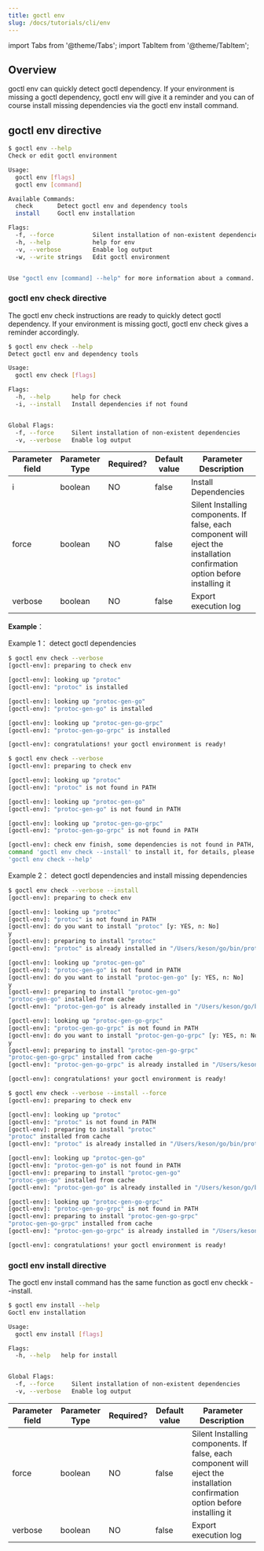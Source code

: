 ```yaml
---
title: goctl env
slug: /docs/tutorials/cli/env
---
```


import Tabs from '@theme/Tabs';
import TabItem from '@theme/TabItem';

## Overview

goctl env can quickly detect goctl dependency. If your environment is missing a goctl dependency, goctl env will give it a reminder and you can of course install missing dependencies via the goctl env install command.

## goctl env directive

```bash
$ goctl env --help
Check or edit goctl environment

Usage:
  goctl env [flags]
  goctl env [command]

Available Commands:
  check       Detect goctl env and dependency tools
  install     Goctl env installation

Flags:
  -f, --force           Silent installation of non-existent dependencies
  -h, --help            help for env
  -v, --verbose         Enable log output
  -w, --write strings   Edit goctl environment


Use "goctl env [command] --help" for more information about a command.
```

### goctl env check directive

The goctl env check instructions are ready to quickly detect goctl dependency. If your environment is missing goctl, goctl env check gives a reminder accordingly.

```bash
$ goctl env check --help
Detect goctl env and dependency tools

Usage:
  goctl env check [flags]

Flags:
  -h, --help      help for check
  -i, --install   Install dependencies if not found


Global Flags:
  -f, --force     Silent installation of non-existent dependencies
  -v, --verbose   Enable log output
```

| <img width={100} /> Parameter field | <img width={150} /> Parameter Type | <img width={200} /> Required? | <img width={200} /> Default value | <img width={800} /> Parameter Description                                                                  |
| ---------------------------------------------------- | --------------------------------------------------- | ---------------------------------------------- | -------------------------------------------------- | --------------------------------------------------------------------------------------------------------------------------- |
| i                                                    | boolean                                             | NO                                             | false                                              | Install Dependencies                                                                                                        |
| force                                                | boolean                                             | NO                                             | false                                              | Silent Installing components. If false, each component will eject the installation confirmation option before installing it |
| verbose                                              | boolean                                             | NO                                             | false                                              | Export execution log                                                                                                        |

**Example**：

Example 1： detect goctl dependencies

<Tabs>

<TabItem value="ready" label="goctl 环境依赖已经安装" default>

```bash
$ goctl env check --verbose
[goctl-env]: preparing to check env

[goctl-env]: looking up "protoc"
[goctl-env]: "protoc" is installed

[goctl-env]: looking up "protoc-gen-go"
[goctl-env]: "protoc-gen-go" is installed

[goctl-env]: looking up "protoc-gen-go-grpc"
[goctl-env]: "protoc-gen-go-grpc" is installed

[goctl-env]: congratulations! your goctl environment is ready!
```

</TabItem>

<TabItem value="no ready" label="goctl 环境依赖未安装" default>

```bash
$ goctl env check --verbose
[goctl-env]: preparing to check env

[goctl-env]: looking up "protoc"
[goctl-env]: "protoc" is not found in PATH

[goctl-env]: looking up "protoc-gen-go"
[goctl-env]: "protoc-gen-go" is not found in PATH

[goctl-env]: looking up "protoc-gen-go-grpc"
[goctl-env]: "protoc-gen-go-grpc" is not found in PATH

[goctl-env]: check env finish, some dependencies is not found in PATH, you can execute
command 'goctl env check --install' to install it, for details, please execute command
'goctl env check --help'
```

</TabItem>
</Tabs>

Example 2： detect goctl dependencies and install missing dependencies

<Tabs>

<TabItem value=" force" label="不静默安装" default>

```bash
$ goctl env check --verbose --install
[goctl-env]: preparing to check env

[goctl-env]: looking up "protoc"
[goctl-env]: "protoc" is not found in PATH
[goctl-env]: do you want to install "protoc" [y: YES, n: No]
y
[goctl-env]: preparing to install "protoc"
[goctl-env]: "protoc" is already installed in "/Users/keson/go/bin/protoc"

[goctl-env]: looking up "protoc-gen-go"
[goctl-env]: "protoc-gen-go" is not found in PATH
[goctl-env]: do you want to install "protoc-gen-go" [y: YES, n: No]
y
[goctl-env]: preparing to install "protoc-gen-go"
"protoc-gen-go" installed from cache
[goctl-env]: "protoc-gen-go" is already installed in "/Users/keson/go/bin/protoc-gen-go"

[goctl-env]: looking up "protoc-gen-go-grpc"
[goctl-env]: "protoc-gen-go-grpc" is not found in PATH
[goctl-env]: do you want to install "protoc-gen-go-grpc" [y: YES, n: No]
y
[goctl-env]: preparing to install "protoc-gen-go-grpc"
"protoc-gen-go-grpc" installed from cache
[goctl-env]: "protoc-gen-go-grpc" is already installed in "/Users/keson/go/bin/protoc-gen-go-grpc"

[goctl-env]: congratulations! your goctl environment is ready!
```

</TabItem>

<TabItem value="check" label="静默安装" default>

```bash
$ goctl env check --verbose --install --force
[goctl-env]: preparing to check env

[goctl-env]: looking up "protoc"
[goctl-env]: "protoc" is not found in PATH
[goctl-env]: preparing to install "protoc"
"protoc" installed from cache
[goctl-env]: "protoc" is already installed in "/Users/keson/go/bin/protoc"

[goctl-env]: looking up "protoc-gen-go"
[goctl-env]: "protoc-gen-go" is not found in PATH
[goctl-env]: preparing to install "protoc-gen-go"
"protoc-gen-go" installed from cache
[goctl-env]: "protoc-gen-go" is already installed in "/Users/keson/go/bin/protoc-gen-go"

[goctl-env]: looking up "protoc-gen-go-grpc"
[goctl-env]: "protoc-gen-go-grpc" is not found in PATH
[goctl-env]: preparing to install "protoc-gen-go-grpc"
"protoc-gen-go-grpc" installed from cache
[goctl-env]: "protoc-gen-go-grpc" is already installed in "/Users/keson/go/bin/protoc-gen-go-grpc"

[goctl-env]: congratulations! your goctl environment is ready!
```

</TabItem>
</Tabs>

### goctl env install directive

The goctl env install command has the same function as goctl env checkk --install.

```bash
$ goctl env install --help
Goctl env installation

Usage:
  goctl env install [flags]

Flags:
  -h, --help   help for install


Global Flags:
  -f, --force     Silent installation of non-existent dependencies
  -v, --verbose   Enable log output
```

| <img width={100} /> Parameter field | <img width={150} /> Parameter Type | <img width={200} /> Required? | <img width={200} /> Default value | <img width={800} /> Parameter Description                                                                  |
| ---------------------------------------------------- | --------------------------------------------------- | ---------------------------------------------- | -------------------------------------------------- | --------------------------------------------------------------------------------------------------------------------------- |
| force                                                | boolean                                             | NO                                             | false                                              | Silent Installing components. If false, each component will eject the installation confirmation option before installing it |
| verbose                                              | boolean                                             | NO                                             | false                                              | Export execution log                                                                                                        |
